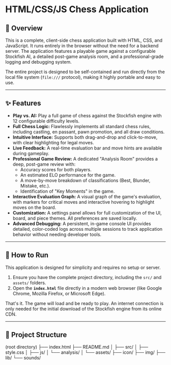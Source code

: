 # HTML/CSS/JS Chess Application

## 📖 Overview

This is a complete, client-side chess application built with HTML, CSS, and JavaScript. It runs entirely in the browser without the need for a backend server. The application features a playable game against a configurable Stockfish AI, a detailed post-game analysis room, and a professional-grade logging and debugging system.

The entire project is designed to be self-contained and run directly from the local file system (`file:///` protocol), making it highly portable and easy to use.

---
## ✨ Features

* **Play vs. AI:** Play a full game of chess against the Stockfish engine with 12 configurable difficulty levels.
* **Full Chess Logic:** Flawlessly implements all standard chess rules, including castling, en passant, pawn promotion, and all draw conditions.
* **Intuitive Interface:** Supports both drag-and-drop and click-to-move, with clear highlighting for legal moves.
* **Live Feedback:** A real-time evaluation bar and move hints are available during gameplay.
* **Professional Game Review:** A dedicated "Analysis Room" provides a deep, post-game review with:
    * Accuracy scores for both players.
    * An estimated ELO performance for the game.
    * A move-by-move breakdown of classifications (Best, Blunder, Mistake, etc.).
    * Identification of "Key Moments" in the game.
* **Interactive Evaluation Graph:** A visual graph of the game's evaluation, with markers for critical moves and interactive hovering to highlight moves on the board.
* **Customization:** A settings panel allows for full customization of the UI, board, and piece themes. All preferences are saved locally.
* **Advanced Debugging:** A persistent, in-game console UI provides detailed, color-coded logs across multiple sessions to track application behavior without needing developer tools.

---
## 🚀 How to Run

This application is designed for simplicity and requires no setup or server.

1.  Ensure you have the complete project directory, including the `src/` and `assets/` folders.
2.  Open the **`index.html`** file directly in a modern web browser (like Google Chrome, Mozilla Firefox, or Microsoft Edge).

That's it. The game will load and be ready to play. An internet connection is only needed for the initial download of the Stockfish engine from its online CDN.

---
## 📁 Project Structure
(root directory)
├── index.html
├── README.md
│
├── src/
│   ├── style.css
│   ├── js/
│   └── analysis/
│
└── assets/
├── icon/
├── img/
├── lib/
└── sounds/
